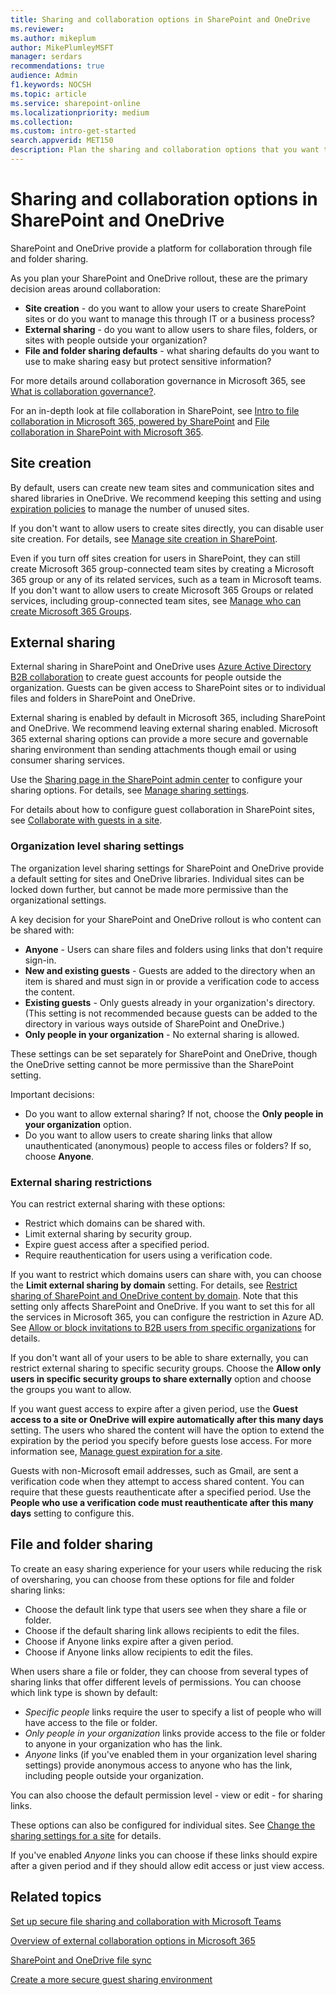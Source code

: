 ```yaml
---
title: Sharing and collaboration options in SharePoint and OneDrive
ms.reviewer: 
ms.author: mikeplum
author: MikePlumleyMSFT
manager: serdars
recommendations: true
audience: Admin
f1.keywords: NOCSH
ms.topic: article
ms.service: sharepoint-online
ms.localizationpriority: medium
ms.collection:  
ms.custom: intro-get-started
search.appverid: MET150
description: Plan the sharing and collaboration options that you want to implement as part of rolling out SharePoint and OneDrive.
---
```


# Sharing and collaboration options in SharePoint and OneDrive

SharePoint and OneDrive provide a platform for collaboration through file and folder sharing.

As you plan your SharePoint and OneDrive rollout, these are the primary decision areas around collaboration:

- **Site creation** - do you want to allow your users to create SharePoint sites or do you want to manage this through IT or a business process?
- **External sharing** - do you want to allow users to share files, folders, or sites with people outside your organization?
- **File and folder sharing defaults** - what sharing defaults do you want to use to make sharing easy but protect sensitive information?

For more details around collaboration governance in Microsoft 365, see [What is collaboration governance?](/microsoft-365/solutions/collaboration-governance-overview).

For an in-depth look at file collaboration in SharePoint, see [Intro to file collaboration in Microsoft 365, powered by SharePoint](/sharepoint/intro-to-file-collaboration) and [File collaboration in SharePoint with Microsoft 365](/sharepoint/deploy-file-collaboration).

## Site creation

By default, users can create new team sites and communication sites and shared libraries in OneDrive. We recommend keeping this setting and using [expiration policies](/microsoft-365/solutions/microsoft-365-groups-expiration-policy) to manage the number of unused sites.

If you don't want to allow users to create sites directly, you can disable user site creation. For details, see [Manage site creation in SharePoint](/sharepoint/manage-site-creation).

Even if you turn off sites creation for users in SharePoint, they can still create Microsoft 365 group-connected team sites by creating a Microsoft 365 group or any of its related services, such as a team in Microsoft teams. If you don't want to allow users to create Microsoft 365 Groups or related services, including group-connected team sites, see [Manage who can create Microsoft 365 Groups](/microsoft-365/solutions/manage-creation-of-groups).

## External sharing

External sharing in SharePoint and OneDrive uses [Azure Active Directory B2B collaboration](/azure/active-directory/external-identities/what-is-b2b) to create guest accounts for people outside the organization. Guests can be given access to SharePoint sites or to individual files and folders in SharePoint and OneDrive.

External sharing is enabled by default in Microsoft 365, including SharePoint and OneDrive. We recommend leaving external sharing enabled. Microsoft 365 external sharing options can provide a more secure and governable sharing environment than sending attachments though email or using consumer sharing services.

Use the <a href="https://go.microsoft.com/fwlink/?linkid=2185222" target="_blank">Sharing page in the SharePoint admin center</a> to configure your sharing options. For details, see [Manage sharing settings](/sharepoint/turn-external-sharing-on-or-off).

For details about how to configure guest collaboration in SharePoint sites, see [Collaborate with guests in a site](/microsoft-365/solutions/collaborate-in-site).

### Organization level sharing settings

The organization level sharing settings for SharePoint and OneDrive provide a default setting for sites and OneDrive libraries. Individual sites can be locked down further, but cannot be made more permissive than the organizational settings.

A key decision for your SharePoint and OneDrive rollout is who content can be shared with:

- **Anyone** - Users can share files and folders using links that don't require sign-in.
- **New and existing guests** - Guests are added to the directory when an item is shared and must sign in or provide a verification code to access the content.
- **Existing guests** - Only guests already in your organization's directory. (This setting is not recommended because guests can be added to the directory in various ways outside of SharePoint and OneDrive.)
- **Only people in your organization** - No external sharing is allowed.

These settings can be set separately for SharePoint and OneDrive, though the OneDrive setting cannot be more permissive than the SharePoint setting.

Important decisions:
- Do you want to allow external sharing? If not, choose the **Only people in your organization** option.
- Do you want to allow users to create sharing links that allow unauthenticated (anonymous) people to access files or folders? If so, choose **Anyone**.

### External sharing restrictions

You can restrict external sharing with these options:

- Restrict which domains can be shared with.
- Limit external sharing by security group.
- Expire guest access after a specified period.
- Require reauthentication for users using a verification code.

If you want to restrict which domains users can share with, you can choose the **Limit external sharing by domain** setting. For details, see [Restrict sharing of SharePoint and OneDrive content by domain](/sharepoint/restricted-domains-sharing). Note that this setting only affects SharePoint and OneDrive. If you want to set this for all the services in Microsoft 365, you can configure the restriction in Azure AD. See [Allow or block invitations to B2B users from specific organizations](/azure/active-directory/external-identities/allow-deny-list) for details.

If you don't want all of your users to be able to share externally, you can restrict external sharing to specific security groups. Choose the **Allow only users in specific security groups to share externally** option and choose the groups you want to allow.

If you want guest access to expire after a given period, use the **Guest access to a site or OneDrive will expire automatically after this many days** setting. The users who shared the content will have the option to extend the expiration by the period you specify before guests lose access. For more information see, [Manage guest expiration for a site](https://support.microsoft.com/office/25bee24f-42ad-4ee8-8402-4186eed74dea).

Guests with non-Microsoft email addresses, such as Gmail, are sent a verification code when they attempt to access shared content. You can require that these guests reauthenticate after a specified period. Use the **People who use a verification code must reauthenticate after this many days** setting to configure this.

## File and folder sharing

To create an easy sharing experience for your users while reducing the risk of oversharing, you can choose from these options for file and folder sharing links:

- Choose the default link type that users see when they share a file or folder.
- Choose if the default sharing link allows recipients to edit the files.
- Choose if Anyone links expire after a given period.
- Choose if Anyone links allow recipients to edit the files.

When users share a file or folder, they can choose from several types of sharing links that offer different levels of permissions. You can choose which link type is shown by default:
- *Specific people* links require the user to specify a list of people who will have access to the file or folder.
- *Only people in your organization* links provide access to the file or folder to anyone in your organization who has the link.
- *Anyone* links (if you've enabled them in your organization level sharing settings) provide anonymous access to anyone who has the link, including people outside your organization.

You can also choose the default permission level - view or edit - for sharing links.

These options can also be configured for individual sites. See [Change the sharing settings for a site](/sharepoint/change-external-sharing-site) for details.

If you've enabled *Anyone* links you can choose if these links should expire after a given period and if they should allow edit access or just view access.

## Related topics

[Set up secure file sharing and collaboration with Microsoft Teams](/microsoft-365/solutions/setup-secure-collaboration-with-teams)

[Overview of external collaboration options in Microsoft 365](/microsoft-365/enterprise/external-guest-access)

[SharePoint and OneDrive file sync](/sharepoint/sharepoint-sync)

[Create a more secure guest sharing environment](/microsoft-365/solutions/create-secure-guest-sharing-environment)

